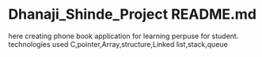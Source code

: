 # Dhanaji_Shinde_Project README.md
here creating phone book application for learning perpuse for student.
technologies used C,pointer,Array,structure,Linked list,stack,queue
